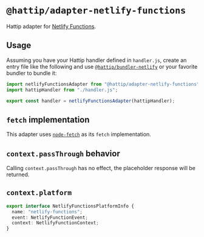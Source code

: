 # `@hattip/adapter-netlify-functions`

Hattip adapter for [Netlify Functions](https://docs.netlify.com/functions/overview/).

## Usage

Assuming you have your Hattip handler defined in `handler.js`, create an entry file like the following and use [`@hattip/bundler-netlify`](../../bundler/bundler-netlify) or your favorite bundler to bundle it:

```js
import netlifyFunctionsAdapter from "@hattip/adapter-netlify-functions";
import hattipHandler from "./handler.js";

export const handler = netlifyFunctionsAdapter(hattipHandler);
```

## `fetch` implementation

This adapter uses [`node-fetch`](https://github.com/node-fetch/node-fetch) as its `fetch` implementation.

## `context.passThrough` behavior

Calling `context.passThrough` has no effect, the placeholder response will be returned.

## `context.platform`

```ts
export interface NetlifyFunctionsPlatformInfo {
  name: "netlify-functions";
  event: NetlifyFunctionEvent;
  context: NetlifyFunctionContext;
}
```
